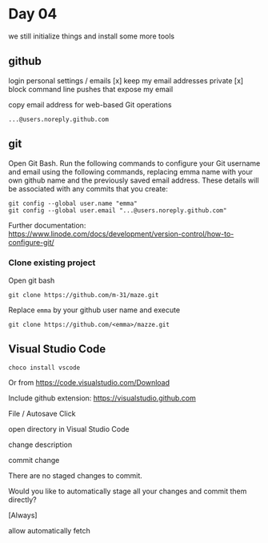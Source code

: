 # Day 04

we still initialize things and install some more tools

## github

login
personal settings / emails 
[x] keep my email addresses private
[x] block command line pushes that expose my email

copy email address for web-based Git operations

    ...@users.noreply.github.com


## git

Open Git Bash.
Run the following commands to configure your Git username and email using the following commands, replacing emma name with your own github name and the previously saved email address. These details will be associated with any commits that you create:


    git config --global user.name "emma"
    git config --global user.email "...@users.noreply.github.com"

Further documentation: 
https://www.linode.com/docs/development/version-control/how-to-configure-git/


### Clone existing project

Open git bash

    git clone https://github.com/m-31/maze.git

Replace `emma` by your github user name and execute

    git clone https://github.com/<emma>/mazze.git



## Visual Studio Code

    choco install vscode

Or from https://code.visualstudio.com/Download

Include github extension:
https://visualstudio.github.com

File / Autosave Click

open directory in Visual Studio Code

change description

commit change

There are no staged changes to commit.

Would you like to automatically stage all your changes and commit them directly?

[Always]

allow automatically fetch


